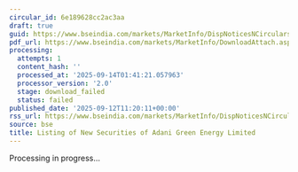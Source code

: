 ```yaml
---
circular_id: 6e189628cc2ac3aa
draft: true
guid: https://www.bseindia.com/markets/MarketInfo/DispNoticesNCirculars.aspx?Noticeid={0C8DD21A-3E45-4593-9C96-A2171818AB32}&noticeno=20250912-52&dt=09/12/2025&icount=52&totcount=103&flag=0
pdf_url: https://www.bseindia.com/markets/MarketInfo/DownloadAttach.aspx?id=20250912-52&attachedId=
processing:
  attempts: 1
  content_hash: ''
  processed_at: '2025-09-14T01:41:21.057963'
  processor_version: '2.0'
  stage: download_failed
  status: failed
published_date: '2025-09-12T11:20:11+00:00'
rss_url: https://www.bseindia.com/markets/MarketInfo/DispNoticesNCirculars.aspx?Noticeid={0C8DD21A-3E45-4593-9C96-A2171818AB32}&noticeno=20250912-52&dt=09/12/2025&icount=52&totcount=103&flag=0
source: bse
title: Listing of New Securities of Adani Green Energy Limited
---
```


Processing in progress...